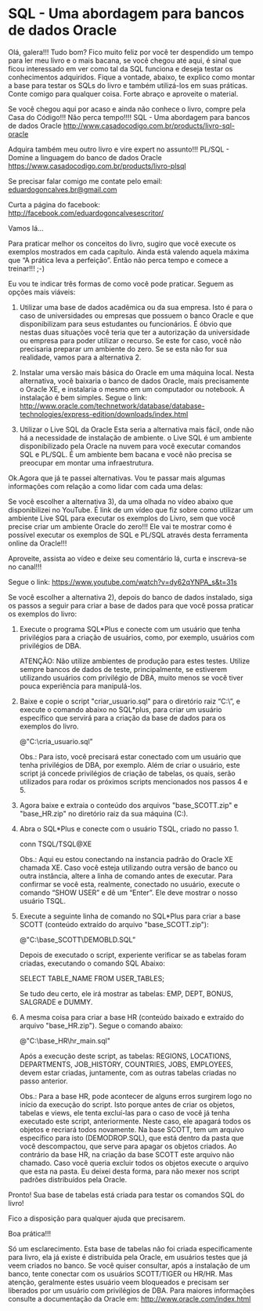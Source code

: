 SQL - Uma abordagem para bancos de dados Oracle
===============================================

Olá, galera!!! Tudo bom? Fico muito feliz por você ter despendido um tempo para ler meu livro e o mais bacana, se você chegou até aqui, é sinal que ficou interessado em ver como tal da SQL funciona e deseja testar os conhecimentos adquiridos. Fique a vontade, abaixo, te explico como montar a base para testar os SQLs do livro e também utilizá-los em suas práticas. Conte comigo para qualquer coisa. Forte abraço e aproveite o material.

Se você chegou aqui por acaso e ainda não conhece o livro, compre pela Casa do Código!!! Não perca tempo!!!!
SQL - Uma abordagem para bancos de dados Oracle
http://www.casadocodigo.com.br/products/livro-sql-oracle

Adquira também meu outro livro e vire expert no assunto!!!
PL/SQL - Domine a linguagem do banco de dados Oracle
https://www.casadocodigo.com.br/products/livro-plsql

Se precisar falar comigo me contate pelo email: eduardogoncalves.br@gmail.com

Curta a página do facebook: http://facebook.com/eduardogoncalvesescritor/

Vamos lá…

Para praticar melhor os conceitos do livro, sugiro que você execute os exemplos mostrados em cada capítulo. Ainda está valendo aquela máxima que “A prática leva a perfeição”. Então não perca tempo e comece a treinar!!! ;-)

Eu vou te indicar três formas de como você pode praticar. Seguem as opções mais viáveis:

1) Utilizar uma base de dados acadêmica ou da sua empresa.
Isto é para o caso de universidades ou empresas que possuem o banco Oracle e que disponibilizam para seus estudantes ou funcionários. É óbvio que nestas duas situações você teria que ter a autorização da universidade ou empresa para poder utilizar o recurso. Se este for caso, você não precisaria preparar um ambiente do zero. Se se esta não for sua realidade, vamos para a alternativa 2.

2) Instalar uma versão mais básica do Oracle em uma máquina local.
Nesta alternativa, você baixaria o banco de dados Oracle, mais precisamente o Oracle XE, e instalaria o mesmo em um computador ou notebook. A instalação é bem simples. Segue o link:
http://www.oracle.com/technetwork/database/database-technologies/express-edition/downloads/index.html

3) Utilizar o Live SQL da Oracle
Esta seria a alternativa mais fácil, onde não há a necessidade de instalação de ambiente. o Live SQL é um ambiente disponibilizado pela Oracle na nuvem para você executar comandos SQL e PL/SQL. É um ambiente bem bacana e você não precisa se preocupar em montar uma infraestrutura.


Ok.Agora que já te passei alternativas. Vou te passar mais algumas informações com relação a como lidar com cada uma delas:

Se você escolher a alternativa 3), da uma olhada no vídeo abaixo que disponibilizei no YouTube. É link de um vídeo que fiz sobre como utilizar um ambiente Live SQL para executar os exemplos do Livro, sem que você precise criar um ambiente Oracle do zero!!! Ele vai te mostrar como é possível executar os exemplos de SQL e PL/SQL através desta ferramenta online da Oracle!!!

Aproveite, assista ao vídeo e deixe seu comentário lá, curta e inscreva-se no canal!!!

Segue o link: https://www.youtube.com/watch?v=dy62qYNPA_s&t=31s


Se você escolher a alternativa 2), depois do banco de dados instalado, siga os passos a seguir para criar a base de dados para que você possa praticar os exemplos do livro:
1) Execute o programa SQL*Plus e conecte com um usuário que tenha privilégios para a criação de usuários, como, por exemplo, usuários com privilégios de DBA.	
	ATENÇÃO: Não utilize ambientes de produção para estes testes. Utilize sempre bancos de dados de teste, principalmente, se estiverem utilizando usuários com privilégio de DBA, muito menos se você tiver pouca experiência para manipulá-los.
2) Baixe e copie o script "criar_usuario.sql"  para o diretório raiz “C:\”, e execute o comando abaixo no SQL*plus, para criar um usuário específico que servirá para a criação da base de dados para os exemplos do livro.
	@"C:\cria_usuario.sql”	Obs.: Para isto, você precisará estar conectado com um usuário que tenha privilégios de DBA, por exemplo.	Além de criar o usuário, este script já concede privilégios de criação de tabelas, os quais, serão utilizados para rodar os próximos scripts mencionados nos passos 4 e 5.3) Agora baixe e extraia o conteúdo dos arquivos "base_SCOTT.zip" e "base_HR.zip" no diretório raiz da sua máquina (C:\).

4) Abra o SQL*Plus e conecte com o usuário TSQL, criado no passo 1.	conn TSQL/TSQL@XE	Obs.: Aqui eu estou conectando na instancia padrão do Oracle XE chamada XE. Caso você esteja utilizando outra versão de banco ou outra instância, altere a linha de comando antes de executar.	Para confirmar se você esta, realmente, conectado no usuário, execute o comando “SHOW USER” e dê um “Enter”. Ele deve mostrar o nosso usuário TSQL.5) Execute a seguinte linha de comando no SQL*Plus para criar a base SCOTT (conteúdo extraído do arquivo "base_SCOTT.zip"):	@"C:\base_SCOTT\DEMOBLD.SQL”	Depois de executado o script, experiente verificar se as tabelas foram criadas, executando o comando SQL Abaixo:	SELECT TABLE_NAME FROM USER_TABLES;	Se tudo deu certo, ele irá mostrar as tabelas: EMP, DEPT, BONUS, SALGRADE e DUMMY.6) A mesma coisa para criar a base HR (conteúdo baixado e extraído do arquivo "base_HR.zip"). Segue o comando abaixo: 	@"C:\base_HR\hr_main.sql"	Após a execução deste script, as tabelas: REGIONS, LOCATIONS, DEPARTMENTS, JOB_HISTORY, COUNTRIES, JOBS, EMPLOYEES, devem estar criadas, juntamente, com as outras tabelas criadas no passo anterior.	
	Obs.: Para a base HR, pode acontecer de alguns erros surgirem logo no início da execução do script. Isto porque antes de criar os objetos, tabelas e views, ele tenta excluí-las para o caso de você já tenha executado este script, anteriormente. Neste caso, ele apagará todos os objetos e recriará todos novamente. Na base SCOTT, tem um arquivo específico para isto (DEMODROP.SQL), que está dentro da pasta que você descompactou, que serve para apagar os objetos criados. Ao contrário da base HR, na criação da base SCOTT este arquivo não chamado. Caso você queria excluir todos os objetos execute o arquivo que esta na pasta. Eu deixei desta forma, para não mexer nos script padrões distribuídos pela Oracle.Pronto! Sua base de tabelas está criada para testar os comandos SQL do livro!
Fico a disposição para qualquer ajuda que precisarem.
Boa prática!!!Só um esclarecimento. Esta base de tabelas não foi criada especificamente para livro, ela já existe é distribuída pela Oracle, em usuários testes que já veem criados no banco.Se você quiser consultar, após a instalação de um banco, tente conectar com os usuários SCOTT/TIGER ou HR/HR. Mas atenção, geralmente estes usuário veem bloqueados e precisam ser liberados por um usuário com privilégios de DBA.Para maiores informações consulte a documentação da Oracle em: http://www.oracle.com/index.html
